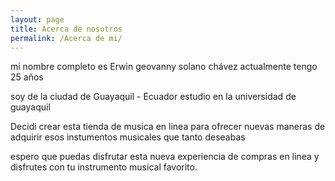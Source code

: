 ```yaml
---
layout: page
title: Acerca de nosotros
permalink: /Acerca de mi/
---
```

mi nombre completo es Erwin geovanny solano chávez actualmente tengo 25 años


soy de la ciudad de Guayaquil - Ecuador estudio en la universidad de guayaquil


Decidi crear esta tienda de musica en linea para ofrecer nuevas maneras de adquirir esos instumentos musicales que tanto deseabas


espero que puedas disfrutar esta nueva experiencia de compras en linea y disfrutes con tu instrumento musical favorito.
